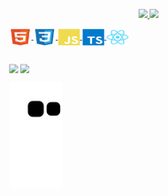 <div align="center">
  <a href="https://github.com/ek1l">
  <img height="180em" src="https://github-readme-stats.vercel.app/api?username=ek1l&show_icons=true&theme=dracula&include_all_commits=true&count_private=true"/>
  <img height="180em" src="https://github-readme-stats.vercel.app/api/top-langs/?username=ek1l&layout=compact&langs_count=7&theme=dracula"/>
</div>




<div style="display: inline_block"><br>
<img align="center" alt="ek1l-HTML" height="30" width="40" src="https://raw.githubusercontent.com/devicons/devicon/master/icons/html5/html5-original.svg">
  <img align="center" alt="ek1l-CSS" height="30" width="40" src="https://raw.githubusercontent.com/devicons/devicon/master/icons/css3/css3-original.svg">
  <img align="center" alt="ek1l-Js" height="30" width="40" src="https://raw.githubusercontent.com/devicons/devicon/master/icons/javascript/javascript-plain.svg">
  <img align="center" alt="ek1l-Ts" height="30" width="40" src="https://raw.githubusercontent.com/devicons/devicon/master/icons/typescript/typescript-plain.svg">
  <img align="center" alt="ek1l-React" height="30" width="40" src="https://raw.githubusercontent.com/devicons/devicon/master/icons/react/react-original.svg">
</div>


<br> 
<br>

<div> 
  <a href = "mailto:leonardoduarteprogramador@gmail.com"><img src="https://img.shields.io/badge/-Gmail-%23333?style=for-the-badge&logo=gmail&logoColor=white" target="_blank"></a>
  <a href="https://www.linkedin.com/in/leonardo-duarte-10a834201/" target="_blank"><img src="https://img.shields.io/badge/-LinkedIn-%230077B5?style=for-the-badge&logo=linkedin&logoColor=white" target="_blank"></a><br>
 
  ![Snake animation](https://github.com/rafaballerini/rafaballerini/blob/output/github-contribution-grid-snake.svg)
 
</div>
